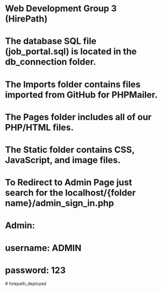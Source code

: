 # Web Development Group 3 (HirePath)

# The database SQL file (job_portal.sql) is located in the db_connection folder.

# The Imports folder contains files imported from GitHub for PHPMailer.

# The Pages folder includes all of our PHP/HTML files.

# The Static folder contains CSS, JavaScript, and image files.

# To Redirect to Admin Page just search for the localhost/{folder name}/admin_sign_in.php

# Admin:
# username: ADMIN 
# password: 123
#   h i r e p a t h _ d e p l o y e d  
 